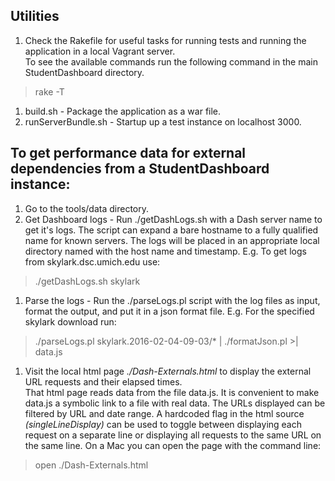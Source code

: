 ## Utilities
1. Check the Rakefile for useful tasks for running tests and running the application in a local Vagrant server.  
To see the available commands run the following command in the main StudentDashboard directory.
> rake -T
1. build.sh - Package the application as a war file.
1. runServerBundle.sh - Startup up a test instance on localhost 3000.

## To get performance data for external dependencies from a StudentDashboard instance:

1. Go to the tools/data directory.
1. Get Dashboard logs -  Run ./getDashLogs.sh with a Dash server name to get it's logs. The script
can expand a bare hostname to a fully qualified name for known servers. The logs will be placed in an appropriate 
local directory named with the host name and timestamp.
E.g. To get logs from skylark.dsc.umich.edu use:
>   ./getDashLogs.sh skylark
1. Parse the logs - Run the ./parseLogs.pl script with the log files as input, format the output, and put it in a json 
format file.
E.g. For the specified skylark download run:
>   ./parseLogs.pl skylark.2016-02-04-09-03/* | ./formatJson.pl >| data.js
1. Visit the local html page *./Dash-Externals.html* to display the external URL requests and their elapsed times.  
That html page reads data 
from the file data.js.  It is convenient to make data.js a symbolic link to a file with real data. The URLs displayed can 
be filtered by URL and date range. A hardcoded flag in the html source *(singleLineDisplay)* can be used to toggle between displaying 
each request on a separate
line or displaying all requests to the same URL on the same line.
On a Mac you can open the page with the command line:
> open ./Dash-Externals.html
